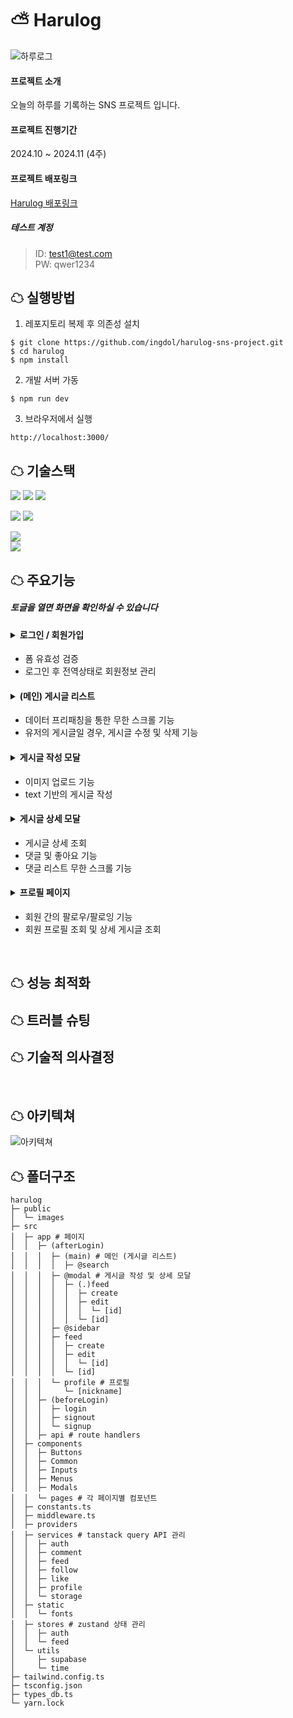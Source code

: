 # ⛅ Harulog

![하루로그](https://github.com/user-attachments/assets/f1ab8c87-170d-4813-832b-c1417c091132)

#### 프로젝트 소개

오늘의 하루를 기록하는 SNS 프로젝트 입니다.

#### 프로젝트 진행기간

2024.10 ~ 2024.11 (4주)

#### 프로젝트 배포링크

[Harulog 배포링크](https://harulog.vercel.app/)

##### 테스트 계정

> ID: test1@test.com  
> PW: qwer1234
> <br/>

## ☁ 실행방법

1. 레포지토리 복제 후 의존성 설치

```
$ git clone https://github.com/ingdol/harulog-sns-project.git
$ cd harulog
$ npm install
```

2. 개발 서버 가동

```
$ npm run dev
```

3. 브라우저에서 실행

```
http://localhost:3000/
```

## ☁ 기술스택

<img src="https://img.shields.io/badge/TypeScript-3178C6?style=for-the-badge&logo=TypeScript&logoColor=white"> <img src="https://img.shields.io/badge/Next.js-000000?style=for-the-badge&logo=Next.js&logoColor=white"> <img src="https://img.shields.io/badge/Tailwindcss-06B6D4?style=for-the-badge&logo=tailwindcss&logoColor=white">

<img src="https://img.shields.io/badge/Zustand-1E4CC9?style=for-the-badge&logo=React&logoColor=white"> <img src="https://img.shields.io/badge/React Query-FF4154?style=for-the-badge&logo=reactquery&logoColor=white">

<img src="https://img.shields.io/badge/Supabase-3FCF8E?style=for-the-badge&logo=supabase&logoColor=white">

<br />

<img src="https://img.shields.io/badge/Vercel-000000?style=for-the-badge&logo=netlify&logoColor=white">

<br/>

## ☁ 주요기능

##### 토글을 열면 화면을 확인하실 수 있습니다

#### <details><summary>로그인 / 회원가입</summary> <br/>![로그인 / 회원가입](https://github.com/user-attachments/assets/d56fcc6e-db98-4c1a-8442-8ae4330d3c52)<br/></details>

- 폼 유효성 검증
- 로그인 후 전역상태로 회원정보 관리

#### <details><summary>(메인) 게시글 리스트</summary> <br/>![게시글 리스트](https://github.com/user-attachments/assets/f1ab8c87-170d-4813-832b-c1417c091132)<br/></details>

- 데이터 프리패칭을 통한 무한 스크롤 기능
- 유저의 게시글일 경우, 게시글 수정 및 삭제 기능

#### <details><summary>게시글 작성 모달</summary> <br/>![게시글 작성 모달](https://github.com/user-attachments/assets/1a45f151-c109-4c1d-83f4-10649ccf436d)<br/></details>

- 이미지 업로드 기능
- text 기반의 게시글 작성

#### <details><summary>게시글 상세 모달</summary> <br/>![게시글 상세](https://github.com/user-attachments/assets/37360152-37dc-4e8b-a721-06cd101791f0)<br/></details>

- 게시글 상세 조회
- 댓글 및 좋아요 기능
- 댓글 리스트 무한 스크롤 기능

#### <details><summary>프로필 페이지</summary> <br/>![유저 프로필](https://github.com/user-attachments/assets/e3b3e30a-02e3-4041-b4d5-12093cd84d49)<br/></details>

- 회원 간의 팔로우/팔로잉 기능
- 회원 프로필 조회 및 상세 게시글 조회

<br/>

## ☁ 성능 최적화

## ☁ 트러블 슈팅

## ☁ 기술적 의사결정

<br/>

## ☁ 아키텍쳐

![아키텍쳐](https://github.com/user-attachments/assets/ae0bfe11-21f4-44c3-a721-5185171f6b79)
<br/>

## ☁ 폴더구조

```
harulog
├─ public
│  └─ images
├─ src
│  ├─ app # 페이지
│  │  ├─ (afterLogin)
│  │  │  ├─ (main) # 메인 (게시글 리스트)
│  │  │  │  ├─ @search
│  │  │  ├─ @modal # 게시글 작성 및 상세 모달
│  │  │  │  ├─ (.)feed
│  │  │  │  │  ├─ create
│  │  │  │  │  ├─ edit
│  │  │  │  │  │  └─ [id]
│  │  │  │  │  └─ [id]
│  │  │  ├─ @sidebar
│  │  │  ├─ feed
│  │  │  │  ├─ create
│  │  │  │  ├─ edit
│  │  │  │  │  └─ [id]
│  │  │  │  └─ [id]
│  │  │  └─ profile # 프로필
│  │  │     └─ [nickname]
│  │  ├─ (beforeLogin)
│  │  │  ├─ login
│  │  │  ├─ signout
│  │  │  └─ signup
│  │  ├─ api # route handlers
│  ├─ components
│  │  ├─ Buttons
│  │  ├─ Common
│  │  ├─ Inputs
│  │  ├─ Menus
│  │  ├─ Modals
│  │  └─ pages # 각 페이지별 컴포넌트
│  ├─ constants.ts
│  ├─ middleware.ts
│  ├─ providers
│  ├─ services # tanstack query API 관리
│  │  ├─ auth
│  │  ├─ comment
│  │  ├─ feed
│  │  ├─ follow
│  │  ├─ like
│  │  ├─ profile
│  │  └─ storage
│  ├─ static
│  │  └─ fonts
│  ├─ stores # zustand 상태 관리
│  │  ├─ auth
│  │  └─ feed
│  └─ utils
│     ├─ supabase
│     └─ time
├─ tailwind.config.ts
├─ tsconfig.json
├─ types_db.ts
└─ yarn.lock

```

